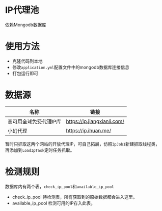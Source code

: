 # IP代理池
依赖Mongodb数据库
# 使用方法
- 克隆代码到本地
- 修改`application.yml`配置文件中的mongodb数据库连接信息
- 打包运行即可

# 数据源
| 名称 | 链接 |
| ---- | ---- |
| 高可用全球免费代理IP库 | https://ip.jiangxianli.com/ |
| 小幻代理 | https://ip.ihuan.me/ |

暂时只抓取这两个网站的开放代理IP，可自己拓展，仿照`IpJob1`新建抓取线程类，再添加到`LoadIpTask`定时任务抓取。
# 检测规则
数据库内有两个表，`check_ip_pool`和`available_ip_pool`
- check_ip_pool
待检测表，所有获取到的原始数据都会进入这里。
- available_ip_pool
检测可用的IP存入此表。

